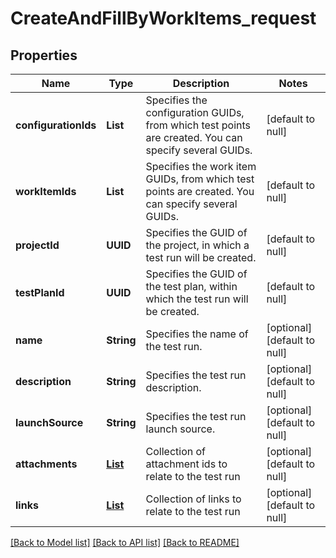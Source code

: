 # CreateAndFillByWorkItems_request
## Properties

| Name | Type | Description | Notes |
|------------ | ------------- | ------------- | -------------|
| **configurationIds** | **List** | Specifies the configuration GUIDs, from which test points are created. You can specify several GUIDs. | [default to null] |
| **workItemIds** | **List** | Specifies the work item GUIDs, from which test points are created. You can specify several GUIDs. | [default to null] |
| **projectId** | **UUID** | Specifies the GUID of the project, in which a test run will be created. | [default to null] |
| **testPlanId** | **UUID** | Specifies the GUID of the test plan, within which the test run will be created. | [default to null] |
| **name** | **String** | Specifies the name of the test run. | [optional] [default to null] |
| **description** | **String** | Specifies the test run description. | [optional] [default to null] |
| **launchSource** | **String** | Specifies the test run launch source. | [optional] [default to null] |
| **attachments** | [**List**](AttachmentPutModel.md) | Collection of attachment ids to relate to the test run | [optional] [default to null] |
| **links** | [**List**](LinkPostModel.md) | Collection of links to relate to the test run | [optional] [default to null] |

[[Back to Model list]](../README.md#documentation-for-models) [[Back to API list]](../README.md#documentation-for-api-endpoints) [[Back to README]](../README.md)

